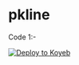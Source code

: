# pkline
Code 1:-

[![Deploy to Koyeb](https://www.koyeb.com/static/images/deploy/button.svg)](https://app.koyeb.com/deploy?...)
